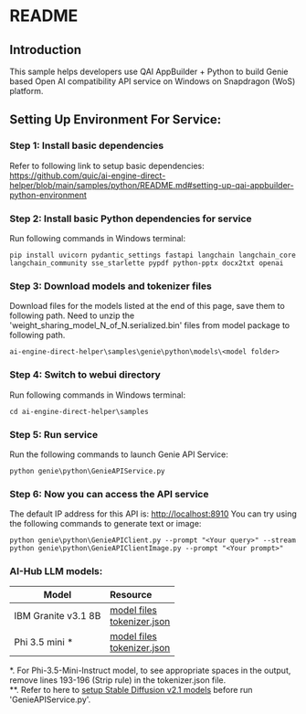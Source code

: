 # README

## Introduction 
This sample helps developers use QAI AppBuilder + Python to build Genie based Open AI compatibility API service on Windows on Snapdragon (WoS) platform.

## Setting Up Environment For Service:
### Step 1: Install basic dependencies
Refer to following link to setup basic dependencies: <br>
https://github.com/quic/ai-engine-direct-helper/blob/main/samples/python/README.md#setting-up-qai-appbuilder-python-environment <br>

### Step 2: Install basic Python dependencies for service
Run following commands in Windows terminal:
```
pip install uvicorn pydantic_settings fastapi langchain langchain_core langchain_community sse_starlette pypdf python-pptx docx2txt openai
```

### Step 3: Download models and tokenizer files
Download files for the models listed at the end of this page, save them to following path. Need to unzip the 'weight_sharing_model_N_of_N.serialized.bin' files from model package to following path.
```
ai-engine-direct-helper\samples\genie\python\models\<model folder>
```

### Step 4: Switch to webui directory
Run following commands in Windows terminal:
```
cd ai-engine-direct-helper\samples
```

### Step 5: Run service
Run the following commands to launch Genie API Service:
```
python genie\python\GenieAPIService.py
```

### Step 6: Now you can access the API service
The default IP address for this API is: [http://localhost:8910](http://localhost:8910)
You can try using the following commands to generate text or image:
```
python genie\python\GenieAPIClient.py --prompt "<Your query>" --stream
python genie\python\GenieAPIClientImage.py --prompt "<Your prompt>"
```

### AI-Hub LLM models:

|  Model  | Resource  |
|  ----  | :----   |
| IBM Granite v3.1 8B | [model files](https://qaihub-public-assets.s3.us-west-2.amazonaws.com/qai-hub-models/models/ibm_granite_v3_1_8b_instruct/v1/snapdragon_x_elite/models.zip)<br>[tokenizer.json](https://huggingface.co/ibm-granite/granite-3.1-8b-base/resolve/main/tokenizer.json?download=true) |
| Phi 3.5 mini * | [model files](https://qaihub-public-assets.s3.us-west-2.amazonaws.com/qai-hub-models/models/phi_3_5_mini_instruct/v1/snapdragon_x_elite/models.zip)<br>[tokenizer.json](https://huggingface.co/microsoft/Phi-3.5-mini-instruct/resolve/main/tokenizer.json?download=true) |

*. For Phi-3.5-Mini-Instruct model, to see appropriate spaces in the output, remove lines 193-196 (Strip rule) in the tokenizer.json file.<br>
**. Refer to here to [setup Stable Diffusion v2.1 models](../../python/README.md) before run 'GenieAPIService.py'.
